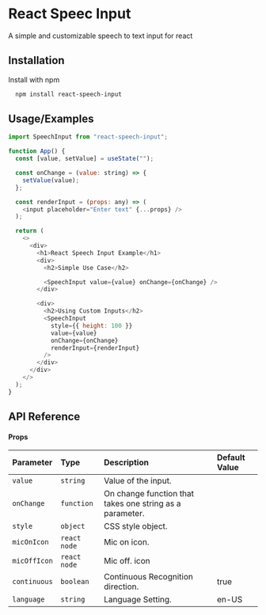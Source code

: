 # React Speec Input

A simple and customizable speech to text input for react

## Installation

Install with npm

```bash
  npm install react-speech-input
```

<!-- ## Demo

Checkout the [Demo](https://codesandbox.io/s/react-new-ticker-9g6ndd?file=/src/App.js). -->

## Usage/Examples

```javascript
import SpeechInput from "react-speech-input";

function App() {
  const [value, setValue] = useState("");

  const onChange = (value: string) => {
    setValue(value);
  };

  const renderInput = (props: any) => (
    <input placeholder="Enter text" {...props} />
  );

  return (
    <>
      <div>
        <h1>React Speech Input Example</h1>
        <div>
          <h2>Simple Use Case</h2>

          <SpeechInput value={value} onChange={onChange} />
        </div>

        <div>
          <h2>Using Custom Inputs</h2>
          <SpeechInput
            style={{ height: 100 }}
            value={value}
            onChange={onChange}
            renderInput={renderInput}
          />
        </div>
      </div>
    </>
  );
}
```

## API Reference

#### Props

| Parameter    | Type         | Description                                              | Default Value |
| :----------- | :----------- | :------------------------------------------------------- | :------------ |
| `value`      | `string`     | Value of the input.                                      |               |
| `onChange`   | `function`   | On change function that takes one string as a parameter. |               |
| `style`      | `object`     | CSS style object.                                        |               |
| `micOnIcon`  | `react node` | Mic on icon.                                             |               |
| `micOffIcon` | `react node` | Mic off. icon                                            |               |
| `continuous` | `boolean`    | Continuous Recognition direction.                        | true          |
| `language`   | `string`     | Language Setting.                                        | en-US         |
